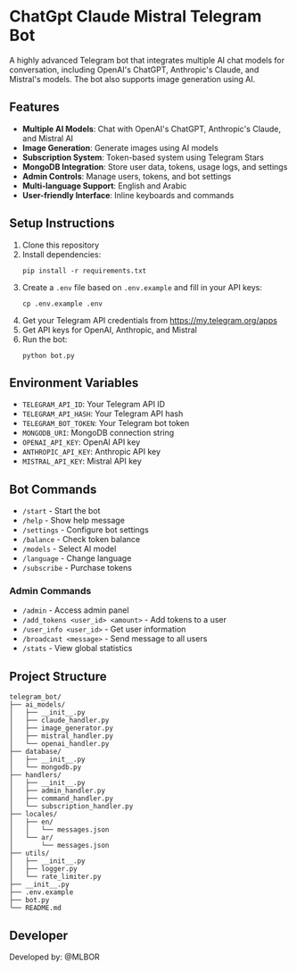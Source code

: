 # ChatGpt Claude Mistral Telegram Bot

A highly advanced Telegram bot that integrates multiple AI chat models for conversation, including OpenAI's ChatGPT, Anthropic's Claude, and Mistral's models. The bot also supports image generation using AI.

## Features

- **Multiple AI Models**: Chat with OpenAI's ChatGPT, Anthropic's Claude, and Mistral AI
- **Image Generation**: Generate images using AI models
- **Subscription System**: Token-based system using Telegram Stars
- **MongoDB Integration**: Store user data, tokens, usage logs, and settings
- **Admin Controls**: Manage users, tokens, and bot settings
- **Multi-language Support**: English and Arabic
- **User-friendly Interface**: Inline keyboards and commands

## Setup Instructions

1. Clone this repository
2. Install dependencies:
   ```
   pip install -r requirements.txt
   ```
3. Create a `.env` file based on `.env.example` and fill in your API keys:
   ```
   cp .env.example .env
   ```
4. Get your Telegram API credentials from https://my.telegram.org/apps
5. Get API keys for OpenAI, Anthropic, and Mistral
6. Run the bot:
   ```
   python bot.py
   ```

## Environment Variables

- `TELEGRAM_API_ID`: Your Telegram API ID
- `TELEGRAM_API_HASH`: Your Telegram API hash
- `TELEGRAM_BOT_TOKEN`: Your Telegram bot token
- `MONGODB_URI`: MongoDB connection string
- `OPENAI_API_KEY`: OpenAI API key
- `ANTHROPIC_API_KEY`: Anthropic API key
- `MISTRAL_API_KEY`: Mistral API key

## Bot Commands

- `/start` - Start the bot
- `/help` - Show help message
- `/settings` - Configure bot settings
- `/balance` - Check token balance
- `/models` - Select AI model
- `/language` - Change language
- `/subscribe` - Purchase tokens

### Admin Commands

- `/admin` - Access admin panel
- `/add_tokens <user_id> <amount>` - Add tokens to a user
- `/user_info <user_id>` - Get user information
- `/broadcast <message>` - Send message to all users
- `/stats` - View global statistics

## Project Structure

```
telegram_bot/
├── ai_models/
│   ├── __init__.py
│   ├── claude_handler.py
│   ├── image_generator.py
│   ├── mistral_handler.py
│   └── openai_handler.py
├── database/
│   ├── __init__.py
│   └── mongodb.py
├── handlers/
│   ├── __init__.py
│   ├── admin_handler.py
│   ├── command_handler.py
│   └── subscription_handler.py
├── locales/
│   ├── en/
│   │   └── messages.json
│   └── ar/
│       └── messages.json
├── utils/
│   ├── __init__.py
│   ├── logger.py
│   └── rate_limiter.py
├── __init__.py
├── .env.example
├── bot.py
└── README.md
```

## Developer

Developed by: @MLBOR